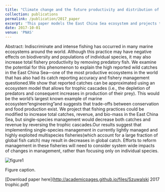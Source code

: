 ```yaml
---
title: "Climate change and the future productivity and distribution of Bering Sea crab"
collection: publications
permalink: /publication/2017_paper
excerpt: 'This paper models the East China Sea ecosystem and projects the impacts of potential fisheries reform.'
date: 2017-10-01
venue: 'PNAS'
---
```

Abstract: Indiscriminate and intense fishing has occurred in many marine ecosystems around the world. Although this practice may have negative effects on biodiversity and populations of individual species, it may also increase total fishery productivity by removing predatory fish. We examine the potential for this phenomenon to explain the high reported wild catches in the East China Sea—one of the most productive ecosystems in the world that has also had its catch reporting accuracy and fishery management questioned.We show that reported catches can be approximated using an ecosystem model that allows for trophic cascades (i.e., the depletion of predators and consequent increases in production of their prey). This would be the world’s largest known example of marine ecosystem“engineering”and suggests that trade-offs between conservation and food production exist. We project that fishing practices could be modified to increase total catches, revenue, and bio-mass in the East China Sea, but single-species management would decrease both catches and revenue by reversing the trophic cascades.Our results suggest that implementing single-species management in currently lightly managed and highly exploited multispecies fisheries(which account for a large fraction of global fish catch) may result in decreases in global catch. Efforts to reform management in these fisheries will need to consider system wide impacts of changes in management, rather than focusing only on individual species.

![figure1](https://szuwalski.github.io/files/trophic.png)

Figure caption. 

[Download paper here](http://academicpages.github.io/files/Szuwalski 2017 trophic.pdf)


